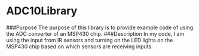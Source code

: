 ADC10Library
============
###Purpose
The purpose of this library is to provide example code of using the ADC converter of an MSP430 chip.
###Description
In my code, I am using the input from IR sensors and turning on the LED lights on the MSP430 chip based on which sensors are receiving inputs.
